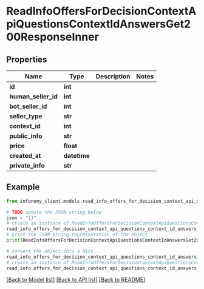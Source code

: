 # ReadInfoOffersForDecisionContextApiQuestionsContextIdAnswersGet200ResponseInner


## Properties

Name | Type | Description | Notes
------------ | ------------- | ------------- | -------------
**id** | **int** |  | 
**human_seller_id** | **int** |  | 
**bot_seller_id** | **int** |  | 
**seller_type** | **str** |  | 
**context_id** | **int** |  | 
**public_info** | **str** |  | 
**price** | **float** |  | 
**created_at** | **datetime** |  | 
**private_info** | **str** |  | 

## Example

```python
from infonomy_client.models.read_info_offers_for_decision_context_api_questions_context_id_answers_get200_response_inner import ReadInfoOffersForDecisionContextApiQuestionsContextIdAnswersGet200ResponseInner

# TODO update the JSON string below
json = "{}"
# create an instance of ReadInfoOffersForDecisionContextApiQuestionsContextIdAnswersGet200ResponseInner from a JSON string
read_info_offers_for_decision_context_api_questions_context_id_answers_get200_response_inner_instance = ReadInfoOffersForDecisionContextApiQuestionsContextIdAnswersGet200ResponseInner.from_json(json)
# print the JSON string representation of the object
print(ReadInfoOffersForDecisionContextApiQuestionsContextIdAnswersGet200ResponseInner.to_json())

# convert the object into a dict
read_info_offers_for_decision_context_api_questions_context_id_answers_get200_response_inner_dict = read_info_offers_for_decision_context_api_questions_context_id_answers_get200_response_inner_instance.to_dict()
# create an instance of ReadInfoOffersForDecisionContextApiQuestionsContextIdAnswersGet200ResponseInner from a dict
read_info_offers_for_decision_context_api_questions_context_id_answers_get200_response_inner_from_dict = ReadInfoOffersForDecisionContextApiQuestionsContextIdAnswersGet200ResponseInner.from_dict(read_info_offers_for_decision_context_api_questions_context_id_answers_get200_response_inner_dict)
```
[[Back to Model list]](../README.md#documentation-for-models) [[Back to API list]](../README.md#documentation-for-api-endpoints) [[Back to README]](../README.md)


